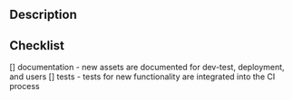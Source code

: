 ## Description

## Checklist

[] documentation - new assets are documented for dev-test, deployment, and users
[] tests - tests for new functionality are integrated into the CI process
